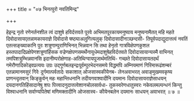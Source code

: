 +++
title = "०७ भिनत्पुरो नवतिमिन्द्र"

+++

हेइन्द्र नृतो रणेनर्तनशील त्वं दाशुषे हविर्दत्तवते पूरवे अभिमतपूरकायमनुष्याय मनुष्यनामैतत् महि महते दिवोदासायएतन्नामकायराज्ञे दिवोदासे षष्ठ्याअलुगित्यलुक् दिवोदासादीनाञ्छन्दसी- तिपूर्वपदाद्युदात्तत्वं नवतिं एतत्सङ्ख्याकानि पुरः शत्रूणाम्पुराणिभिनत् भिन्नवान सि तथा हेनृतो गात्रविक्षेपणकुशल हस्तपादादिप्रक्षेपेणशत्रूणांहिंसक वज्रेणक्षेपणसमर्थेनायुधेमदाशुषेहविर्दत्तवते दिवोदासायान्यस्मै वाभिनत् तमपिशत्रुम्भिन्नवानसि इदानीम्परोक्षेणाह-अतिथिग्वायपूजार्थमतिथिं- गच्छते दिवोदासायतदर्थं गमेरौणादिकोड्वप्रत्ययः उग्रः उद्गूर्णबलइन्द्रःपूर्वम्पुरभेदनसमये विद्धमपि अम्नियमाणं गिरिमारूढंशम्बरं एतन्नामानमसुरं गिरेः दुर्गमात्पर्वतादेः सकाशात् ओजसास्वकीयेनब- लेनअवाभरत् अवाङ्मुखमवकृष्य प्राणन्त्दृतवान् किङ्कुर्वन् महः महान्तिधनानि तदीयगवाश्वादीनि दयमानः दिवोदासायराज्ञेसाधयन् दयदानगतिहिंसादानेषु शपः पित्त्वादनुदात्तत्वेशानचोलसार्वधा- तुकस्वरेणधातुस्वरः नकेवलमल्पन्धनं किन्तु विश्वाधनानि सर्वाण्यपितेषां मणिमक्तादीनि ओजसास्व- कीयेनबलेन दयमानः साधयन् अवाभरत् ॥ ७ ॥